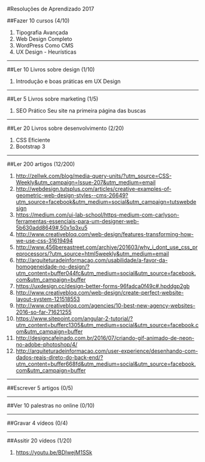 #Resoluções de Aprendizado 2017

##Fazer 10 cursos (4/10)

1. Tipografia Avançada
2. Web Design Completo
3. WordPress Como CMS
4. UX Design - Heurísticas

-------------------------------------------


##Ler 10 Livros sobre design (1/10)

1. Introdução e boas práticas em UX Design

-------------------------------------------

##Ler 5 Livros sobre marketing (1/5)

1. SEO Prático Seu site na primeira página das buscas


-------------------------------------------

##Ler 20 Livros sobre desenvolvimento (2/20)

1. CSS Eficiente
2. Bootstrap 3


-------------------------------------------

##Ler 200 artigos (12/200)

1. http://zellwk.com/blog/media-query-units/?utm_source=CSS-Weekly&utm_campaign=Issue-207&utm_medium=email
2. http://webdesign.tutsplus.com/articles/creative-examples-of-geometric-web-design-styles--cms-26649?utm_source=facebook&utm_medium=social&utm_campaign=tutswebdesign
3. https://medium.com/ui-lab-school/https-medium-com-carlyson-ferramentas-essenciais-para-um-designer-web-5b630add8649#.50x1q3xu5
4. http://www.creativebloq.com/web-design/features-transforming-how-we-use-css-31619494
5. http://www.456bereastreet.com/archive/201603/why_i_dont_use_css_preprocessors/?utm_source=html5weekly&utm_medium=email
6. http://arquiteturadeinformacao.com/usabilidade/a-favor-da-homogeneidade-no-design/?utm_content=buffer044fc&utm_medium=social&utm_source=facebook.com&utm_campaign=buffer
7. https://uxdesign.cc/design-better-forms-96fadca0f49c#.hpddgp2gb
8. http://www.creativebloq.com/web-design/create-perfect-website-layout-system-121518553
9. http://www.creativebloq.com/agencies/10-best-new-agency-websites-2016-so-far-71621255
10. https://www.sitepoint.com/angular-2-tutorial/?utm_content=bufferc1305&utm_medium=social&utm_source=facebook.com&utm_campaign=buffer
11. http://designcafeinado.com.br/2016/07/criando-gif-animado-de-neon-no-adobe-photoshop/4/
12. http://arquiteturadeinformacao.com/user-experience/desenhando-com-dados-reais-direto-do-back-end/?utm_content=buffer668fd&utm_medium=social&utm_source=facebook.com&utm_campaign=buffer

-------------------------------------------    

##Escrever 5 artigos (0/5)

-------------------------------------------

##Ver 10 palestras no online (0/10)

-------------------------------------------

##Gravar 4 vídeos (0/4)


-------------------------------------------

##Assitir 20 vídeos (1/20)

1. https://youtu.be/BDIwejM1SSk
